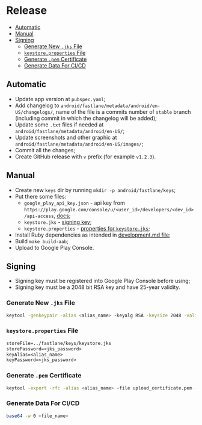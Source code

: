 # Release

* [Automatic](#automatic)
* [Manual](#manual)
* [Signing](#signing)
  * [Generate New `.jks` File](#generate-new-jks-file)
  * [`keystore.properties` File](#keystoreproperties-file)
  * [Generate `.pem` Certificate](#generate-pem-certificate)
  * [Generate Data For CI/CD](#generate-data-for-cicd)

## Automatic

* Update app version at `pubspec.yaml`;
* Add changelog to `android/fastlane/metadata/android/en-US/changelogs/`, name of the file is a commits number of `stable` branch (including commit in which the changelog will be added);
* Update some `.txt` files if needed at `android/fastlane/metadata/android/en-US/`;
* Update screenshots and other graphic at `android/fastlane/metadata/android/en-US/images/`;
* Commit all the changes;
* Create GitHub release with `v` prefix (for example `v1.2.3`).

## Manual

* Create new `keys` dir by running `mkdir -p android/fastlane/keys`;
* Put there some files:
  * `google_play_api_key.json` - api key from `https://play.google.com/console/u/<user_id>/developers/<dev_id>/api-access`, [docs][google_play_api_key_docs];
  * `keystore.jks` - [signing key](#generate-new-jks-file);
  * `keystore.properties` - [properties for `keystore.jks`](#keystoreproperties-file);
* Install Ruby dependencies as intended in [development.md file](development.md#ruby-optional);
* Build `make build-aab`;
* Upload to Google Play Console.

## Signing

* Signing key must be registered into Google Play Console before using;
* Signing key must be a 2048 bit RSA key and have 25-year validity.

### Generate New `.jks` File

```sh
keytool -genkeypair -alias <alias_name> -keyalg RSA -keysize 2048 -validity 9125 -keystore keystore.jks
```

### `keystore.properties` File

```txt
storeFile=../fastlane/keys/keystore.jks
storePassword=<jks_password>
keyAlias=<alias_name>
keyPassword=<jks_password>
```

### Generate `.pem` Certificate

```sh
keytool -export -rfc -alias <alias_name> -file upload_certificate.pem -keystore keystore.jks
```

### Generate Data For CI/CD

```sh
base64 -w 0 <file_name>
```

[google_play_api_key_docs]: https://developers.google.com/android-publisher/getting_started
